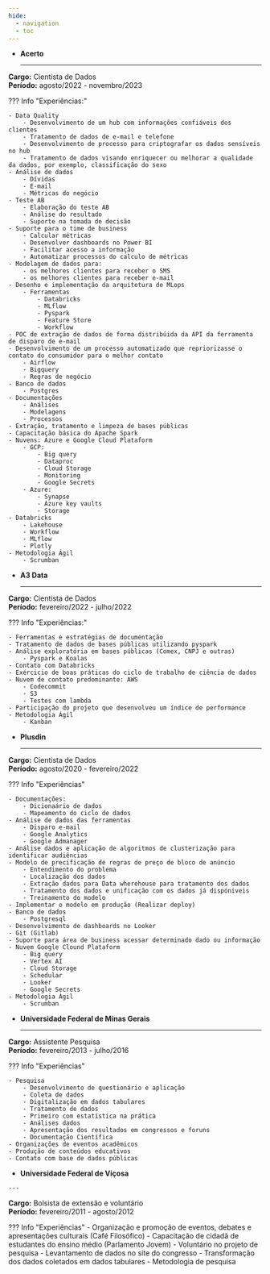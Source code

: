 ```yaml
---
hide:
  - navigation
  - toc
---
```

-   __Acerto__

    ---
<strong>Cargo:</strong> Cientista de Dados<br />
<strong>Período:</strong> agosto/2022 - novembro/2023<br />

??? Info "Experiências:"

    - Data Quality
        - Desenvolvimento de um hub com informações confiáveis dos clientes
        - Tratamento de dados de e-mail e telefone
        - Desenvolvimento de processo para criptografar os dados sensíveis no hub
        - Tratamento de dados visando enriquecer ou melhorar a qualidade da dados, por exemplo, classificação do sexo 
    - Análise de dados
        - Dívidas
        - E-mail 
        - Métricas do negócio
    - Teste AB
        - Elaboração do teste AB
        - Análise do resultado
        - Suporte na tomada de decisão
    - Suporte para o time de business
        - Calcular métricas
        - Desenvolver dashboards no Power BI
        - Facilitar acesso a informação
        - Automatizar processos do calculo de métricas 
    - Modelagem de dados para:
        - os melhores clientes para receber o SMS
        - os melhores clientes para receber e-mail
    - Desenho e implementação da arquitetura de MLops 
        - Ferramentas
            - Databricks
            - MLflow
            - Pyspark 
            - Feature Store
            - Workflow
    - POC de extração de dados de forma distribúida da API da ferramenta de disparo de e-mail
    - Desenvolvimento de um processo automatizado que repriorizasse o contato do consumidor para o melhor contato
        - Airflow
        - Bigquery
        - Regras de negócio 
    - Banco de dados
        - Postgres
    - Documentações
        - Análises
        - Modelagens
        - Processos
    - Extração, tratamento e limpeza de bases públicas
    - Capacitação básica do Apache Spark
    - Nuvens: Azure e Google Cloud Plataform
        - GCP:
            - Big query
            - Dataproc
            - Cloud Storage
            - Monitoring
            - Google Secrets
        - Azure:
            - Synapse
            - Azure key vaults
            - Storage
    - Databricks
        - Lakehouse
        - Workflow
        - MLflow
        - Plotly
    - Metodologia Ágil
        - Scrumban 
    


-   __A3 Data__

    ---

<strong>Cargo:</strong> Cientista de Dados<br />
<strong>Período:</strong> fevereiro/2022 - julho/2022<br />

??? Info "Experiências:"

    - Ferramentas e estratégias de documentação
    - Tratamento de dados de bases públicas utilizando pyspark
    - Análise exploratória em bases públicas (Comex, CNPJ e outras)
        - Pyspark e Koalas
    - Contato com Databricks
    - Exércicio de boas práticas do ciclo de trabalho de ciência de dados
    - Nuvem de contato predominante: AWS
        - Codecommit
        - S3
        - Testes com lambda 
    - Participação do projeto que desenvolveu um índice de performance
    - Metodologia Ágil
        - Kanban 



-   __Plusdin__

    ---

<strong>Cargo:</strong> Cientista de Dados<br />
<strong>Período:</strong> agosto/2020 - fevereiro/2022<br />

??? Info "Experiências"

    - Documentações:
        - Dicionaário de dados
        - Mapeamento do ciclo de dados
    - Análise de dados das ferramentas
        - Disparo e-mail
        - Google Analytics
        - Google Admanager 
    - Análise dados e aplicação de algoritmos de clusterização para identificar audiências
    - Modelo de precificação de regras de preço de bloco de anúncio
        - Entendimento do problema
        - Localização dos dados
        - Extração dados para Data wherehouse para tratamento dos dados
        - Tratamento dos dados e unificação com os dados já dispóniveis
        - Treinamento do modelo
    - Implementar o modelo em produção (Realizar deploy)
    - Banco de dados 
        - Postgresql 
    - Desenvolvimento de dashboards no Looker
    - Git (Gitlab)
    - Suporte para área de business acessar determinado dado ou informação
    - Nuvem Google Clound Plataform
        - Big query
        - Vertex AI
        - Cloud Storage
        - Schedular
        - Looker
        - Google Secrets
    - Metodologia Ágil
        - Scrumban 



-   __Universidade Federal de Minas Gerais__

    ---

<strong>Cargo:</strong> Assistente Pesquisa<br />
<strong>Período:</strong> fevereiro/2013 - julho/2016<br />

??? Info "Experiências"

    - Pesquisa
        - Desenvolvimento de questionário e aplicação
        - Coleta de dados
        - Digitalização em dados tabulares
        - Tratamento de dados
        - Primeiro com estatística na prática
        - Análises dados 
        - Apresentação dos resultados em congressos e foruns
        - Documentação Científica 
    - Organizações de eventos acadêmicos
    - Produção de conteúdos educativos 
    - Contato com base de dados públicas


-    __Universidade Federal de Viçosa__

    ---
<strong>Cargo:</strong> Bolsista de extensão e voluntário<br />
<strong>Período:</strong> fevereiro/2011 - agosto/2012<br />
    
??? Info "Experiências"
    - Organização e promoção de eventos, debates e apresentações culturais (Café Filosófico)
    - Capacitação de cidadã de estudantes do ensino médio (Parlamento Jovem)
    - Voluntário no projeto de pesquisa
        - Levantamento de dados no site do congresso
        - Transformação dos dados coletados em dados tabulares
        - Metodologia de pesquisa



